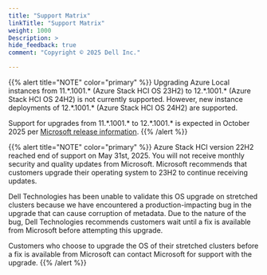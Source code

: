 ```yaml
---
title: "Support Matrix"
linkTitle: "Support Matrix"
weight: 1000
Description: >
hide_feedback: true
comment: "Copyright © 2025 Dell Inc."

---
```


{{% alert title="NOTE" color="primary" %}}
Upgrading Azure Local instances from 11.\*.1001.\* (Azure Stack HCI OS 23H2) to 12.\*.1001.\* (Azure Stack HCI OS 24H2) is not currently supported. However, new instance deployments of 12.\*.1001.\* (Azure Stack HCI OS 24H2) are supported.

Support for upgrades from 11.\*.1001.\* to 12.\*.1001.\* is expected in October 2025 per [Microsoft release information](https://learn.microsoft.com/en-us/azure/azure-local/media/release-information-23h2/release-trains-supported-update-paths.png?view=azloc-2507).
{{% /alert %}}

{{% alert title="NOTE" color="primary" %}}
Azure Stack HCI version 22H2 reached end of support on May 31st, 2025. You will not receive monthly security and quality updates from Microsoft. Microsoft recommends that customers upgrade their operating system to 23H2 to continue receiving updates.

Dell Technologies has been unable to validate this OS upgrade on stretched clusters because we have encountered a production-impacting bug in the upgrade that can cause corruption of metadata. Due to the nature of the bug, Dell Technologies recommends customers wait until a fix is available from Microsoft before attempting this upgrade.

Customers who choose to upgrade the OS of their stretched clusters before a fix is available from Microsoft can contact Microsoft for support with the upgrade.
{{% /alert %}}
